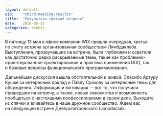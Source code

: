```yaml
---
layout: default
uid:    "third-meeting-results"
title:  "Результаты третьей встречи"
date:   2016-05-13
categories: events
---
```

В&nbsp;пятницу 13&nbsp;мая в&nbsp;офисе компании WIX прошла очередная, третья по&nbsp;счету встреча организованная сообществом Лямбдаклуба. Выступления, прозвучавшие на&nbsp;встрече, были глубокими и&nbsp;осветили как достаточно редко раскрываемые темы, такие как проблемно-ориентированное проектирование и&nbsp;практика применения DDD, так и&nbsp;базовые вопросы функционального программирования.

Дальнейшая дискуссия вышла обстоятельной и&nbsp;живой. Спасибо Артуру Кушке за&nbsp;интересный доклад и&nbsp;Павлу Суйкову за&nbsp;интересные темы для обсуждения.
Информация и&nbsp;мотивация&nbsp;&mdash; вот&nbsp;то, что получили пришедшие на&nbsp;встречу, а&nbsp;также, новые знакомства и&nbsp;возможность пообщаться с&nbsp;настоящими профессионалами в&nbsp;своем деле.
Выходите из&nbsp;спячки и&nbsp;вливайтесь в&nbsp;наше дружное сообщество.
Ждем вас на&nbsp;следующей встрече Днепропетровского Lambdaсlub.
